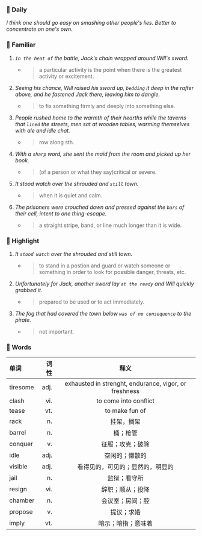 ### :cherries: Daily
*I think one should go easy on smashing other people's lies. Better to concentrate on one's own.*
### :watermelon: Familiar
1. *`In the heat of` the battle, Jack's chain wrapped around Will's sword.*
   * > a particular activity is the point when there is the greatest activity or excitement.
2. *Seeing his chance, Will raised his sword up, `bedding` it deep in the rafter above, and he fastened Jack there, leaving him to dangle.*
   * > to fix something firmly and deeply into something else.
3. *People rushed home to the warmth of their hearths while the taverns that `lined` the streets, men sat at wooden tables, warming themselves with ale and idle chat.*
   * > row along sth.
4. *With a `sharp` word, she sent the maid from the room and picked up her book.*
   * > (of a person or what they say)critical or severe.
5. *It stood watch over the shrouded and `still` town.*
   * > when it is quiet and calm.
6. *The prisoners were crouched down and pressed against the `bars` of their cell, intent to one thing-escape.*
   * > a straight stripe, band, or line much longer than it is wide.
### :tangerine: Highlight
1. *It `stood watch` over the shrouded and still town.*
   * > to stand in a postion and guard or watch someone or something in order to look for possible danger, threats, etc.
2. *Unfortunately for Jack, another sword lay `at the ready` and Will quickly grabbed it.*
   * > prepared to be used or to act immediately.
3. *The fog that had covered the town below `was of no consequence` to the pirate.*
   * > not important.
### :grapes: Words
|单词|词性|释义|
|:-----|-----:|:-----:|
|tiresome|adj.|exhausted in strenght, endurance, vigor, or freshness|
|clash|vi.|to come into conflict|
|tease|vt.|to make fun of|
|rack|n.|挂架，搁架|
|barrel|n.|桶；枪管|
|conquer|v.|征服；攻克；破除|
|idle|adj.|空闲的；懒散的|
|visible|adj.|看得见的，可见的；显然的，明显的|
|jail|n.|监狱；看守所|
|resign|vi.|辞职；顺从；投降|
|chamber|n.|会议室；房间；腔|
|propose|v.|提议；求婚|
|imply|vt.|暗示；暗指；意味着|
